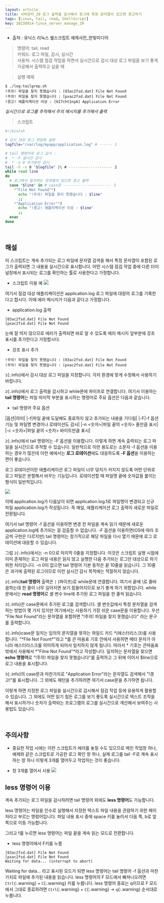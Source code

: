 ```yaml
---
layout: article
title: 서버관리_20 로그 출력을 감시해서 로그에 특정 문자열이 있으면 경고하기
tags: [Linux, tail, read, ShellScript]
key: 20230914-linux_server_manage_20
---
```


- 출처 : 유닉스 리눅스 쉘스크립트 예제사전_한빛미디어  

> 명령어: tail, read  
> 키워드: 로그 파일, 감시, 실시간  
> 사용처: 시스템 점검 작업을 하면서 실시간으로 감시 대상 로그 파일을 보기 좋게 가공해서 출력하고 싶을 때  

> 실행 예제  

```
$ ./log-tailgrep.sh
!주의! 파일을 찾지 못했습니다 : [03ac2fsd.dat] File Not Found
!주의! 파일을 찾지 못했습니다 : [pxac2fsd.dat] File Not Found
!경고! 애플리케이션 이상 : [6I7cht1npA] Application Error
```
*실시간으로 로그를 추적해서 주의 메시지를 추가해서 출력*

> 스크립트

```bash
#!/bin/sh

# 감시 대상 로그 파일명 설정
logfile="/var/log/myapp/application.log" # ------ 1

# tail 명령어로 로그 감시 :
#  * -F 실시간 감시
#  * -n 0 추가분만 감시
tail -F -n 0 "$logfile" |\ # -------------------- 2
while read line
do
  # 로그에서 일치하는 문자열이 있으면 경고 출력
  case "$line" in # case문 ---------------------- 3
    *"File Not Found"*)
      echo "!주의! 파일을 찾지 못했습니다 : $line"
      ;;
    *"Application Error"*)
      echo "!경고! 애플리케이션 이상 : $line"
      ;;
  esac
done
```

&nbsp;
&nbsp;

## **해설**

이 스크립트는 계속 추가되는 로그 파일에 문자열 검색을 해서 특정 문자열이 포함된 로그가 출력되면 그 내용을 실시간으로 표시합니다. 어떤 시스템 점검 작업 중에 다른 터미널창에서 표시되는 로그를 확인하는 툴로 사용한다고 가정합니다.

- 스크립트 이용 예
<img src='http://drive.google.com/thumbnail?id=18bsMbitKEPcZuLp3g8s_fAJ66gJu0THG&sz=w1000' /><br>

여기서 점검 대상 애플리케이션은 application.log 로그 파일에 대량의 로그를 기록한다고 합시다. 이때 에러 메시지가 다음과 같다고 가정합니다.

- application.log 출력
```
[03ac2fsd.dat] File Not Found
[pxac2fsd.dat] File Not Found
```

눈에 잘 띄지 않으므로 에러가 출력되면 바로 알 수 있도록 에러 메시지 앞부분에 강조 표시를 추가한다고 가정합시다.

- 강조 표시 추가
```
!주의! 파일을 찾지 못했습니다 : [03ac2fsd.dat] File Not Found
!주의! 파일을 찾지 못했습니다 : [pxac2fsd.dat] File Not Found
```

`1`{:.info}에서 감시 대상 로그 파일을 지정합니다. 각자 환경에 맞게 수정해서 사용하기 바랍니다.

`2`{:.info}에서 로그 출력을 감시하고 while문에 파이프로 연결합니다. 여기서 이용하는 **tail 명령어**는 파일 마지막 부분을 표시하는 명령어로 주요 옵션은 다음과 같습니다.

- tail 명령어 주요 옵션

|옵션|의미|
|-f|파일 끝에 도달해도 종료하지 않고 추가되는 내용을 기다림|
|-F|-f 옵션 기능 및 파일명 변경이나 로테이션도 감시|
|-n <숫자>|파일 끝의 <숫자> 줄만큼 표시|
|-c <숫자>|파일 끝의 <숫자> 바이트만큼 표시|

`2`{:.info}에서 tail 명령어는 -F 옵션을 이용합니다. 이렇게 하면 계속 출력되는 로그 파일을 실시간으로 추적할 수 있습니다. 일반적으로 이런 용도로는 소문자 -f 옵션을 이용하는 경우가 많은데 이런 예에서는 **로그 로테이션**에도 대응하도록 **-F 옵션**을 이용하는 편이 좋습니다.

로그 로테이션이란 애플리케이션 로그 파일이 너무 덩치가 커지지 않도록 어떤 단위로 로그 파일은 분할해서 바꾸는 기능입니다. 로테이션할 때 파일명 끝에 숫자값을 붙이는 형식이 일반적입니다.

<img src='http://drive.google.com/thumbnail?id=1uirUmuDzHCAM7WfrIqLuTu96cEAMEKxU&sz=w1000' /><br>

이때 application.log가 다음날이 되면 application.log.1로 파일명이 변경되고 신규 파일 application.log가 작성됩니다. 즉 매일, 애플리케이션 로그 출력이 새로운 파일로 전환됩니다.

여기서 tail 명령어 -f 옵션을 이용하면 변경 전 파일을 계속 읽기 때문에 새로운 application.log에 추가되는 걸 검출할 수 없습니다. -F 옵션을 이용하면(OS에 따라 조금씩 구현은 다르지만) tail 명령어는 정기적으로 해당 파일을 다시 열기 때문에 로그 로테이션에 대응할 수 있습니다.

그럼 `2`{:.info}에서는 -n 0으로 마지막 0줄을 지정합니다. 이것은 스크립트 실행 시점에 이미 존재하는 로그 파일 내용은 읽지 않고 실행한 다음 추가되는 로그만 대상으로 하기 위한 처리입니다. -n 0이 없으면 tail 명령어 기본 동작은 끝 10줄을 읽습니다. 그 10줄은 과거에 출력된 로그이므로 이런 실시간 감시 목적에는 적절하지 않습니다.

`2`{:.info}**tail 명령어** 출력은 `|` (파이프)로 while문에 연결합니다. 여기서 끝에 \로 줄바꿈하는데 한 줄이 너무 길어지면 보기 힘들어지므로 보기 좋게 하기 위함입니다. while문에서는 **read 명령어**로 셸 변수 line에 추가된 로그 파일을 한 줄씩 읽습니다.

`3`{:.info}은 case문에서 추가된 로그를 검색합니다. 셸 변숫값에서 특정 문자열을 검색하는 방법이 몇 가지 있지만 여기에서는 사용하기 가장 쉬운 case문을 이용합니다. 우선 "File Not Found"라는 문자열을 포함하면 "!주의! 파일을 찾지 못했습니다" 라는 문구를 출력합니다.

`3`{:.info}case문 일치는 임의의 문자열을 뜻하는 와일드 카드 \*(애스터리스크)를 사용합니다. "\*File Not Fount*"라고 \*를 큰 따옴표 기호 안에서 사용하면 메타 문자가 아니라 에스터리스크를 의미하게 되어서 일치하지 않게 됩니다. 따라서 * 기호는 큰따옴표 밖에서 사용해서 \*"Filne Not Found"*라고 작성합니다. 일치하는 문자열을 찾으면 **echo 명령어**로 "!주의! 파일을 찾지 못했습니다"를 출력하고 그 뒤에 이어서 $line으로 로그 내용을 표시합니다.

`3`{:.info}의 case문과 마찬가지로 "Application Error"라는 문자열도 검색해서 "!경고!"를 표시합니다. 그 외에도 패턴을 추가하려면 여기서 case문을 추가하면 됩니다.

이렇게 하면 지정한 로그 파일을 실시간으로 감시해서 점검 작업 등에 유용하게 활용할 수 있습니다. 그 외에도 어떤 읽기 힘든 로그를 보기 좋도록 실시간으로 텍스트 조작을 해서 표시하거나 숫자가 출력되는 프로그램의 로그를 실시간으로 계산해서 보여주는 사용법도 있습니다.

&nbsp;
&nbsp;

## **주의사항**

- 중요한 작업 시에는 이런 스크립트가 에러를 놓칠 수도 있으므로 메인 작업창 하나, 예제와 같은 스크립트로 가공한 로그 확인 창 하나, 실제 로그를 tail -F로 계속 표시하는 창 하나 이렇게 3개를 열어두고 작업하는 것이 좋습니다.

- 창 3개를 열어서 사용
<img src='http://drive.google.com/thumbnail?id=1sr3wBk7cSc81Jq3LoeDQ0d7QAsHtirk2&sz=w1000' /><br>

## less 명령어 이용

계속 추가되는 로그 파일을 감시하려면 tail 명렁어 외에도 **less 명령어**도 가능합니다.

less 명령어는 파일을 인수로 실행해서 지정한 텍스트 파일 내용을 관람하기 위한 페이저라고 부르는 명령어입니다. 파일 내용 표시 중에 space 키를 눌러서 다음 쪽, b로 앞쪽으로 이동 가능합니다.

그리고 f를 누르면 less 명령어는 파일 끝을 계속 읽는 모드로 전환합니다.

- less 명령어에서 F키를 누름
```
[03ac2fsd.dat] File Not Found
[pxac2fsd.dat] File Not Found
Waiting for data... (interrupt to abort)
```
Waiting for data... 라고 표시된 모드가 되면 less 명령어는 tail 명령어 -f 옵션과 마찬가지로 파일에 추가된 내용을 읽습니다. less 명령어의 F 모드에서 빠져나오려면 `Ctrl`{:.warning} + `C`{:.warning} 키를 누릅니다. less 명령어 종료는 q이므로 F 모드에서 그대로 종료하려면 `Ctrl`{:.warning} + `C`{:.warning} → `q`{:.warning} 순서대로 누릅니다.